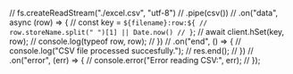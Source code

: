 // fs.createReadStream("./excel.csv", "utf-8")
    //   .pipe(csv())
    //   .on("data", async (row) => {
        // const key = `${filename}:row:${
        //   row.storeName.split(" ")[1] || Date.now()
        // }`;
        // await client.hSet(key, row);
        // console.log(typeof row, row);
    //   })
    //   .on("end", () => {
    //     console.log("CSV file processed succesfully.");
    //     res.end();
    //   })
    //   .on("error", (err) => {
    //     console.error("Error reading CSV:", err);
    //   });
